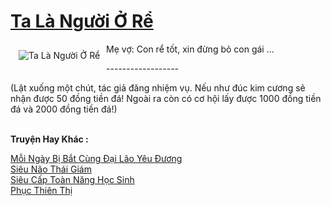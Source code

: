 <a href="https://truyenwiki.net/ta-la-nguoi-o-re.35688/" title="Ta Là Người Ở Rể"><h1>Ta Là Người Ở Rể</h1></a><div style="display:table"><img align="right" style="float: left; padding: 10px;" src="https://truyenwiki.net/a/img/str/src/35688.jpg" alt="Ta Là Người Ở Rể">Mẹ vợ: Con rể tốt, xin đừng bỏ con gái ...<p></p> ------------------<p></p> (Lật xuống một chút, tác giả đăng nhiệm vụ. Nếu như đúc kim cương sẽ nhận được 50 đồng tiền đá! Ngoài ra còn có cơ hội lấy được 1000 đồng tiền đá và 2000 đồng tiền đá!)</div><p><br><b>Truyện Hay Khác :</b></p><a href="https://truyenwiki.net/moi-ngay-bi-bat-cung-dai-lao-yeu-duong.35127/" alt="Mỗi Ngày Bị Bắt Cùng Đại Lão Yêu Đương">Mỗi Ngày Bị Bắt Cùng Đại Lão Yêu Đương</a><br/><a href="https://github.com/nownovels/topcv/tree/master/truyenhay/35333" alt="Siêu Não Thái Giám">Siêu Não Thái Giám</a><br/><a href="https://sangtacviet.wordpress.com/2020/10/22/sieu-cap-toan-nang-hoc-sinh/" alt="Siêu Cấp Toàn Năng Học Sinh">Siêu Cấp Toàn Năng Học Sinh</a><br/><a href="https://github.com/nownovels/topcv/tree/master/truyenhay/35006" alt="Phục Thiên Thị">Phục Thiên Thị</a><br/>
